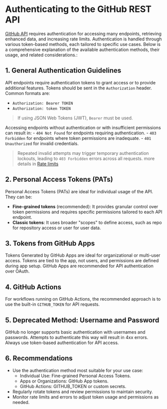 # Authenticating to the GitHub REST API

[GitHub API](https://docs.github.com/en/rest?apiVersion=2022-11-28) requires authentication for accessing many endpoints, retrieving enhanced data, and increasing rate limits. Authentication is handled through various token-based methods, each tailored to specific use cases. Below is a comprehensive explanation of the available authentication methods, their usage, and related considerations.:

## 1. **General Authentication Guidelines**
API endpoints require authentication tokens to grant access or to provide additional features. Tokens should be sent in the `Authorization` header. Common formats are:
   - `Authorization: Bearer TOKEN`
   - `Authorization: token TOKEN`

>If using JSON Web Tokens (JWT), `Bearer` must be used.

Accessing endpoints without authentication or with insufficient permissions can result in:
    - `404 Not Found` for endpoints requiring authentication.
    - `403 Forbidden` for endpoints where token permissions are inadequate.
    - `401 Unauthorized` for invalid credentials.

>Repeated invalid attempts may trigger temporary authentication lockouts, leading to `403 Forbidden` errors across all requests. more details in [Rate limits](./rate-limits.md)


## 2. **Personal Access Tokens (PATs)**
Personal Access Tokens (PATs) are ideal for individual usage of the API. They can be:
   - **Fine-grained tokens** (recommended): It provides granular control over token permissions and requires specific permissions tailored to each API endpoint.
   - **Classic tokens**: It uses broader "scopes" to define access, such as repo for repository access or user for user data.

## 3. **Tokens from GitHub Apps**
Tokens Generated by GitHub Apps are ideal for organizational or multi-user access. Tokens are tied to the app, not users, and permissions are defined during app setup. GitHub Apps are recommended for API authentication over OAuth.

## 4. **GitHub Actions**
For workflows running on GitHub Actions, the recommended approach is to use the built-in `GITHUB_TOKEN` for API requests.

## 5. **Deprecated Method: Username and Password**
GitHub no longer supports basic authentication with usernames and passwords. Attempts to authenticate this way will result in 4xx errors. Always use token-based authentication for API access.

## 6. **Recommendations**
   - Use the authentication method most suitable for your use case:
       - Individual Use: Fine-grained Personal Access Tokens.
       - Apps or Organizations: GitHub App tokens.
       - GitHub Actions: GITHUB_TOKEN or custom secrets.
   - Regularly rotate tokens and review permissions to maintain security.
   - Monitor rate limits and errors to adjust token usage and permissions as needed.